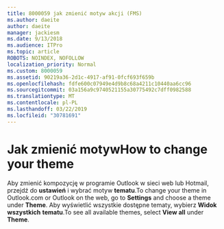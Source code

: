 ```yaml
---
title: 8000059 jak zmienić motyw akcji (FMS)
ms.author: daeite
author: daeite
manager: jackiesm
ms.date: 9/13/2018
ms.audience: ITPro
ms.topic: article
ROBOTS: NOINDEX, NOFOLLOW
localization_priority: Normal
ms.custom: 8000059
ms.assetid: 90219a36-2d1c-4917-af91-0fcf693f659b
ms.openlocfilehash: fdfe600c07949e4d9b8c68a4211c10440aa6cc96
ms.sourcegitcommit: 03a156a9c9740521155a30775492c7dff0982588
ms.translationtype: MT
ms.contentlocale: pl-PL
ms.lasthandoff: 03/22/2019
ms.locfileid: "30781691"
---
```

# <a name="how-to-change-your-theme"></a><span data-ttu-id="2d657-102">Jak zmienić motyw</span><span class="sxs-lookup"><span data-stu-id="2d657-102">How to change your theme</span></span>

<span data-ttu-id="2d657-103">Aby zmienić kompozycję w programie Outlook w sieci web lub Hotmail, przejdź do **ustawień** i wybrać motyw **tematu**.</span><span class="sxs-lookup"><span data-stu-id="2d657-103">To change your theme in Outlook.com or Outlook on the web, go to **Settings** and choose a theme under **Theme**.</span></span> <span data-ttu-id="2d657-104">Aby wyświetlić wszystkie dostępne tematy, wybierz **Widok wszystkich** **tematu**.</span><span class="sxs-lookup"><span data-stu-id="2d657-104">To see all available themes, select **View all** under **Theme**.</span></span> 
  

